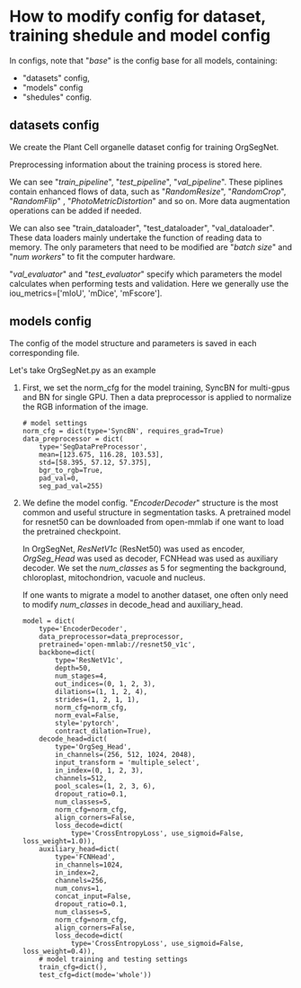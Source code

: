 # How to modify config for dataset, training shedule and model config

In configs, note that "_base_" is the config base for all models, containing:
- "datasets" config, 
- "models" config 
- "shedules" config.


## datasets config
We create the Plant Cell organelle dataset config for training OrgSegNet. 

Preprocessing information about the training process is stored here.

We can see "_train_pipeline_", "_test_pipeline_", "_val_pipeline_". These piplines contain enhanced flows of data, such as "_RandomResize_", "_RandomCrop_", "_RandomFlip_" , "_PhotoMetricDistortion_" and so on. More data augmentation operations can be added if needed.

We can also see "train_dataloader", "test_dataloader", "val_dataloader". These data loaders mainly undertake the function of reading data to memory. The only parameters that need to be modified are "_batch size_" and "_num workers_" to fit the computer hardware.


"_val_evaluator_" and "_test_evaluator_" specify which parameters the model calculates when performing tests and validation. Here we generally use the iou_metrics=['mIoU', 'mDice', 'mFscore'].


## models config
The config of the model structure and parameters is saved in each corresponding file.

Let's take OrgSegNet.py as an example

1. First, we set the norm_cfg for the model training, SyncBN for multi-gpus and BN for single GPU. Then a data preprocessor is applied to normalize the RGB information of the image.
    ```
    # model settings
    norm_cfg = dict(type='SyncBN', requires_grad=True)
    data_preprocessor = dict(
        type='SegDataPreProcessor',
        mean=[123.675, 116.28, 103.53],
        std=[58.395, 57.12, 57.375],
        bgr_to_rgb=True,
        pad_val=0,
        seg_pad_val=255)
    ```

2. We define the model config. "_EncoderDecoder_" structure is the most common and useful structure in segmentation tasks. A pretrained model for resnet50 can be downloaded from open-mmlab if one want to load the pretrained checkpoint.

    In OrgSegNet, _ResNetV1c_ (ResNet50) was used as encoder, _OrgSeg_Head_ was used as decoder, FCNHead was used as auxiliary decoder. We set the _num_classes_ as 5 for segmenting the background, chloroplast, mitochondrion, vacuole and nucleus.

    If one wants to migrate a model to another dataset, one often only need to modify _num_classes_ in decode_head and auxiliary_head.

    ```
    model = dict(
        type='EncoderDecoder',
        data_preprocessor=data_preprocessor,
        pretrained='open-mmlab://resnet50_v1c',
        backbone=dict(
            type='ResNetV1c',
            depth=50,
            num_stages=4,
            out_indices=(0, 1, 2, 3),
            dilations=(1, 1, 2, 4),
            strides=(1, 2, 1, 1),
            norm_cfg=norm_cfg,
            norm_eval=False,
            style='pytorch',
            contract_dilation=True),
        decode_head=dict(
            type='OrgSeg_Head',
            in_channels=(256, 512, 1024, 2048),
            input_transform = 'multiple_select',
            in_index=(0, 1, 2, 3),
            channels=512,
            pool_scales=(1, 2, 3, 6),
            dropout_ratio=0.1,
            num_classes=5,
            norm_cfg=norm_cfg,
            align_corners=False,
            loss_decode=dict(
                type='CrossEntropyLoss', use_sigmoid=False, loss_weight=1.0)),
        auxiliary_head=dict(
            type='FCNHead',
            in_channels=1024,
            in_index=2,
            channels=256,
            num_convs=1,
            concat_input=False,
            dropout_ratio=0.1,
            num_classes=5,
            norm_cfg=norm_cfg,
            align_corners=False,
            loss_decode=dict(
                type='CrossEntropyLoss', use_sigmoid=False, loss_weight=0.4)),
        # model training and testing settings
        train_cfg=dict(),
        test_cfg=dict(mode='whole'))
    ```